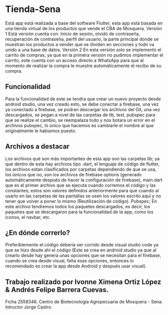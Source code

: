 # Tienda-Sena

Está app está realizada a base del software Flutter, esta app está basada en una tienda virtual de los productos que vende el CBA de Mosquera.
Versión 1
Está versión cuenta con: Inicio de sesión, olvidó de contraseña, recuperación de contraseña, perfil del usuario, la parte principal donde se muestran los productos a vender que se dividen en secciones y todo va unido a una base de datos.
Versión 2
En esta versión solo se implementó el carrito de compras, ya que en la primera versión no pudimos implementar el carrito, este cuenta con un acceso directo a WhatsApp para que al momento de realizar la compra le muestre automáticamente el recibo de su compra.

## Funcionalidad

Para la funcionalidad de este se tendra que crear un nuevo proyecto desde android studio, una vez creado esto, se debe conectar a firebase, una vez ya conectado a firebase, se podran descargar los archivos del Git, una vez descargados, se pegan a nivel de las carpetas de lib, test, pubspec para que se realize el cambio, se reempalaza todo y nos botara un error en el archivos pubspec, lo único que hacemos es cambiarle el nombre al que originalmente le habiamos puesto.

## Archivos a destacar

Los archivos qué son más importantes de esta app son las carpetas lib; ya que dentro de esta hay archivos tipo .dart, el lenguaje de código de flutter, los archivos estan clasificados por carpetas dependiendo de que se usa, los únicos que no, son los archivos de firebase options (generado automáticamente después de hacer la configuración de firebase), main.dart que es el primer archivo que se ejecuta cuando corremos el código y las constantes; estos son valores definidos anteriormente para que cuando al usarlo en las carpetas de las pantallas se usen los valores escrito aquí y no tener que volver a poner lo mismo (Reutilización de código). Pubspec; En este archivo tendremos todos los paquetes descargados, es decir, los paquetes que se descargaron para la funcionalidad de la app, como los iconos, el navbar, etc.

## ¿En dónde correrlo?

Preferiblemente el código deberia ser corrido desde visual studio code ya que se hizo desde ahí el código (Este se crea en android studio ya que al crearlo desde hay genera unas opciones que se necesitan para el firebase, cuando se crea desde visual, falta esas opciones, entonces lo recomendado es crear la app desde Android y después usar visual).

## Trabajo realizado por Ivonne Ximena Ortiz López & Andrés Felipe Barrera Cuevas.
Ficha 2558346.
Centro de Biotecnología Agropecuaría de Mosquera - Sena.
Intructor Jorge Castro.
